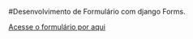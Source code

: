 #Desenvolvimento de Formulário com django Forms.

[Acesse o formulário por aqui](https://marcondysbezerra.github.io/Form/IndexGithub/formulario.html)